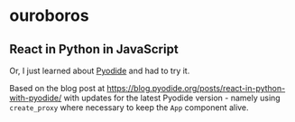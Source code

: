 # ouroboros

## React in Python in JavaScript

Or, I just learned about <a href="https://pyodide.org/" target="_blank">Pyodide</a> and had to try it.

Based on the blog post at https://blog.pyodide.org/posts/react-in-python-with-pyodide/ with updates for the latest Pyodide version - namely using `create_proxy` where necessary to keep the `App` component alive.
